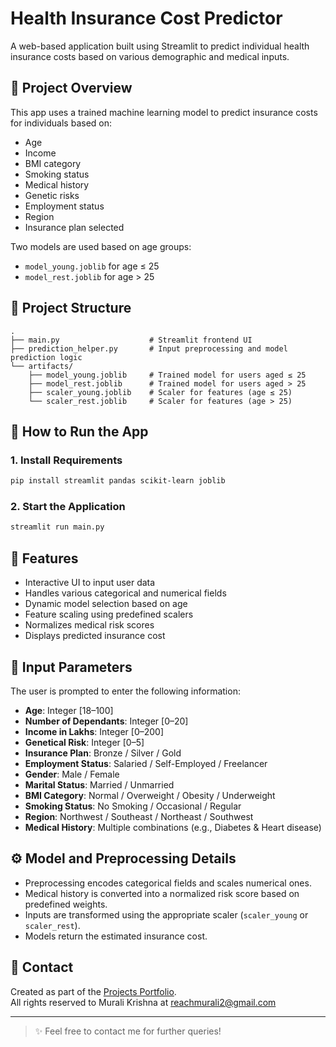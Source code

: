 # Health Insurance Cost Predictor

A web-based application built using Streamlit to predict individual health insurance costs based on various demographic and medical inputs.

## 🧠 Project Overview

This app uses a trained machine learning model to predict insurance costs for individuals based on:
- Age
- Income
- BMI category
- Smoking status
- Medical history
- Genetic risks
- Employment status
- Region
- Insurance plan selected

Two models are used based on age groups:
- `model_young.joblib` for age ≤ 25
- `model_rest.joblib` for age > 25

## 📁 Project Structure

```
.
├── main.py                    # Streamlit frontend UI
├── prediction_helper.py       # Input preprocessing and model prediction logic
└── artifacts/
    ├── model_young.joblib     # Trained model for users aged ≤ 25
    ├── model_rest.joblib      # Trained model for users aged > 25
    ├── scaler_young.joblib    # Scaler for features (age ≤ 25)
    └── scaler_rest.joblib     # Scaler for features (age > 25)
```

## 🚀 How to Run the App

### 1. Install Requirements

```bash
pip install streamlit pandas scikit-learn joblib
```

### 2. Start the Application

```bash
streamlit run main.py
```

## 🧾 Features

- Interactive UI to input user data
- Handles various categorical and numerical fields
- Dynamic model selection based on age
- Feature scaling using predefined scalers
- Normalizes medical risk scores
- Displays predicted insurance cost

## 📌 Input Parameters

The user is prompted to enter the following information:
- **Age**: Integer [18–100]
- **Number of Dependants**: Integer [0–20]
- **Income in Lakhs**: Integer [0–200]
- **Genetical Risk**: Integer [0–5]
- **Insurance Plan**: Bronze / Silver / Gold
- **Employment Status**: Salaried / Self-Employed / Freelancer
- **Gender**: Male / Female
- **Marital Status**: Married / Unmarried
- **BMI Category**: Normal / Overweight / Obesity / Underweight
- **Smoking Status**: No Smoking / Occasional / Regular
- **Region**: Northwest / Southeast / Northeast / Southwest
- **Medical History**: Multiple combinations (e.g., Diabetes & Heart disease)

## ⚙️ Model and Preprocessing Details

- Preprocessing encodes categorical fields and scales numerical ones.
- Medical history is converted into a normalized risk score based on predefined weights.
- Inputs are transformed using the appropriate scaler (`scaler_young` or `scaler_rest`).
- Models return the estimated insurance cost.

## 📩 Contact

Created as part of the [Projects Portfolio](https://codebasics.io/).  
All rights reserved to Murali Krishna at reachmurali2@gmail.com

---

> ✨ Feel free to contact me for further queries!
